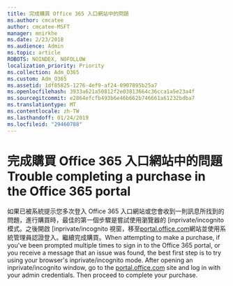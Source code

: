 ```yaml
---
title: 完成購買 Office 365 入口網站中的問題
ms.author: cmcatee
author: cmcatee-MSFT
manager: mnirkhe
ms.date: 2/23/2018
ms.audience: Admin
ms.topic: article
ROBOTS: NOINDEX, NOFOLLOW
localization_priority: Priority
ms.collection: Adm_O365
ms.custom: Adm_O365
ms.assetid: 1df85825-1276-4ef9-af24-0907895b25a7
ms.openlocfilehash: 3933a621a50812f2e03813664c36cca1a5e23a4f
ms.sourcegitcommit: e2864efcfb493b6e46b662b746661a61232bdba7
ms.translationtype: MT
ms.contentlocale: zh-TW
ms.lasthandoff: 01/24/2019
ms.locfileid: "29460788"
---
```

# <a name="trouble-completing-a-purchase-in-the-office-365-portal"></a><span data-ttu-id="68f7d-102">完成購買 Office 365 入口網站中的問題</span><span class="sxs-lookup"><span data-stu-id="68f7d-102">Trouble completing a purchase in the Office 365 portal</span></span>

<span data-ttu-id="68f7d-p101">如果已被系統提示您多次登入 Office 365 入口網站或您會收到一則訊息所找到的問題，進行購買時，最佳的第一個步驟是嘗試使用瀏覽器的 [inprivate/incognito 模式。之後開啟 [inprivate/incognito 視窗，移至[portal.office.com](https://portal.office.com)網站並使用系統管理員認證登入。繼續完成購買。</span><span class="sxs-lookup"><span data-stu-id="68f7d-p101">When attempting to make a purchase, if you've been prompted multiple times to sign in to the Office 365 portal, or you receive a message that an issue was found, the best first step is to try using your browser's inprivate/incognito mode. After opening an inprivate/incognito window, go to the [portal.office.com](https://portal.office.com) site and log in with your admin credentials. Then proceed to complete your purchase.</span></span> 
  

